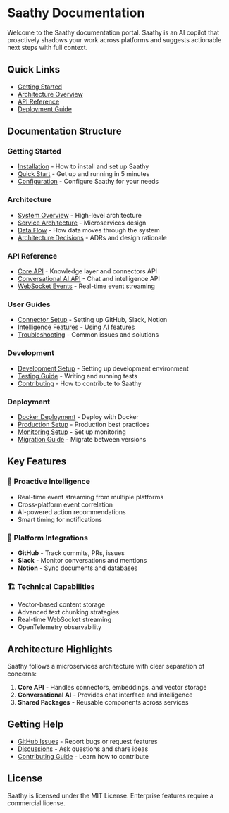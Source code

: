 # Saathy Documentation

Welcome to the Saathy documentation portal. Saathy is an AI copilot that proactively shadows your work across platforms and suggests actionable next steps with full context.

## Quick Links

- [Getting Started](getting-started/installation.md)
- [Architecture Overview](architecture/overview.md)
- [API Reference](api/core-api.md)
- [Deployment Guide](deployment/docker.md)

## Documentation Structure

### Getting Started
- [Installation](getting-started/installation.md) - How to install and set up Saathy
- [Quick Start](getting-started/quickstart.md) - Get up and running in 5 minutes
- [Configuration](getting-started/configuration.md) - Configure Saathy for your needs

### Architecture
- [System Overview](architecture/overview.md) - High-level architecture
- [Service Architecture](architecture/services.md) - Microservices design
- [Data Flow](architecture/data-flow.md) - How data moves through the system
- [Architecture Decisions](architecture/decisions/) - ADRs and design rationale

### API Reference
- [Core API](api/core-api.md) - Knowledge layer and connectors API
- [Conversational AI API](api/conversational-ai.md) - Chat and intelligence API
- [WebSocket Events](api/websocket.md) - Real-time event streaming

### User Guides
- [Connector Setup](user-guides/connectors/) - Setting up GitHub, Slack, Notion
- [Intelligence Features](user-guides/intelligence.md) - Using AI features
- [Troubleshooting](user-guides/troubleshooting.md) - Common issues and solutions

### Development
- [Development Setup](development/setup.md) - Setting up development environment
- [Testing Guide](development/testing.md) - Writing and running tests
- [Contributing](development/contributing.md) - How to contribute to Saathy

### Deployment
- [Docker Deployment](deployment/docker.md) - Deploy with Docker
- [Production Setup](deployment/PRODUCTION_SETUP.md) - Production best practices
- [Monitoring Setup](deployment/monitoring.md) - Set up monitoring
- [Migration Guide](deployment/MIGRATION_GUIDE.md) - Migrate between versions

## Key Features

### 🧠 Proactive Intelligence
- Real-time event streaming from multiple platforms
- Cross-platform event correlation
- AI-powered action recommendations
- Smart timing for notifications

### 🔗 Platform Integrations
- **GitHub** - Track commits, PRs, issues
- **Slack** - Monitor conversations and mentions
- **Notion** - Sync documents and databases

### 🏗️ Technical Capabilities
- Vector-based content storage
- Advanced text chunking strategies
- Real-time WebSocket streaming
- OpenTelemetry observability

## Architecture Highlights

Saathy follows a microservices architecture with clear separation of concerns:

1. **Core API** - Handles connectors, embeddings, and vector storage
2. **Conversational AI** - Provides chat interface and intelligence
3. **Shared Packages** - Reusable components across services

## Getting Help

- [GitHub Issues](https://github.com/saathy/saathy/issues) - Report bugs or request features
- [Discussions](https://github.com/saathy/saathy/discussions) - Ask questions and share ideas
- [Contributing Guide](development/contributing.md) - Learn how to contribute

## License

Saathy is licensed under the MIT License. Enterprise features require a commercial license.